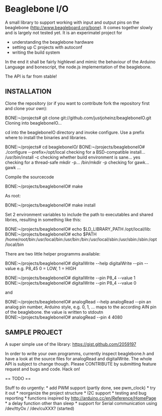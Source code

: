 Beaglebone I/O
==============

A small library to support working with input and output pins on the beaglebone (http://www.beagleboard.org/bone).
It comes together slowly and is largely not tested yet.
It is an experimatel project for
   * understanding the beaglebone hardware
   * setting up C projects with autoconf
   * writing the build system

In the end it shall be fairly highlevel and mimic the behaviour of the Arduino Language and bonescript, the node.js implementation of the beaglebone.

The API is far from stable!

INSTALLATION
------------

Clone the repository (or if you want to contribute fork the repository first and clone your own):

BONE:~/projects# git clone git://github.com/justjoheinz/beagleboneIO.git
Cloning into beagleboneIO...

cd into the beagleboneIO directory and invoke configure. Use a prefix where to install the binaries and libraries. 

BONE:~/projects# cd beagleboneIO/
BONE:~/projects/beagleboneIO# ./configure --prefix=/opt/local
checking for a BSD-compatible install... /usr/bin/install -c
checking whether build environment is sane... yes
checking for a thread-safe mkdir -p... /bin/mkdir -p
checking for gawk... gawk
...

Compile the sourcecode

BONE:~/projects/beagleboneIO# make

As root:

BONE:~/projects/beagleboneIO# make install

Set 2 environment variables to include the path to executables and shared libries, resulting in something like this:

BONE:~/projects/beagleboneIO# echo $LD_LIBRARY_PATH 
/opt/local/lib:
BONE:~/projects/beagleboneIO# echo $PATH
/home/root/bin:/usr/local/bin:/usr/bin:/bin:/usr/local/sbin:/usr/sbin:/sbin:/opt/local/bin

There are two little helper programms available:

BONE:~/projects/beagleboneIO# digitalWrite --help
digitalWrite --pin <pin> --value <value>
        <pin>   e.g. P8_45
        <value> 0 = LOW, 1 = HIGH

BONE:~/projects/beagleboneIO# digitalWrite --pin P8_4 --value 1
BONE:~/projects/beagleboneIO# digitalWrite --pin P8_4 --value 0

and

BONE:~/projects/beagleboneIO# analogRead --help
analogRead --pin <pin>
        <pin>    an analog pin number, Arduino style, e.g. 0, 1, ...
                maps to the according AIN pin of the beaglebone.
                the value is written to stdoutn
BONE:~/projects/beagleboneIO# analogRead --pin 4
4080

SAMPLE PROJECT
--------------

A super simple use of the library:
https://gist.github.com/2059197

In order to write your own programms, currently inspect beaglebone.h and have a look at the source files for analogRead and digitalWrite. The whole API is subject to change though.
Please CONTRIBUTE by submitting feature request and bugs and code.
Hack on!


== TODO ==

Stuff to do urgently:
      * add PWM support (partly done, see pwm_clock)
      * try it out
      * reorganize the project structure
      * I2C support
      * testing and bug reporting
      * functions inspired by http://arduino.cc/en/Reference/HomePage
      * a delay function other than sleep
      * support for Serial communication using /dev/ttyOx / /dev/cuXXX? (started)
      

